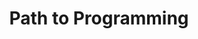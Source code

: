 ---
title: "Path to Programming"
featured_image: '/images/blog_cover.jpg'
description: "Be enlightened by the design, stay for the clean code"
---